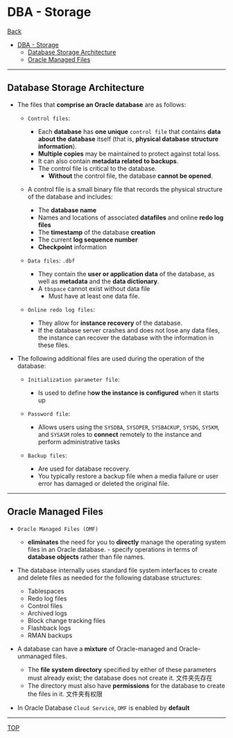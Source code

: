 # DBA - Storage

[Back](../index.md)

- [DBA - Storage](#dba---storage)
  - [Database Storage Architecture](#database-storage-architecture)
  - [Oracle Managed Files](#oracle-managed-files)

---

## Database Storage Architecture

- The files that **comprise an Oracle database** are as follows:

  - `Control files`:

    - Each **database** has **one unique** `control file` that contains **data about the database** itself (that is, **physical database structure information**).
    - **Multiple copies** may be maintained to protect against total loss.
    - It can also contain **metadata related to backups**.
    - The control file is critical to the database.
      - **Without** the control file, the database **cannot be opened**.

  - A control file is a small binary file that records the physical structure of the database and includes:

    - The **database name**
    - Names and locations of associated **datafiles** and online **redo log files**
    - The **timestamp** of the database **creation**
    - The current **log sequence number**
    - **Checkpoint** information

  - `Data files`: `.dbf`

    - They contain the **user or application data** of the database, as well as **metadata** and the **data dictionary**.
    - A `tbspace` cannot exist without data file
      - Must have at least one data file.

  - `Online redo log files`:

    - They allow for **instance recovery** of the database.
    - If the database server crashes and does not lose any data files, the instance can recover the database with the information in these files.

- The following additional files are used during the operation of the database:

  - `Initialization parameter file`:

    - Is used to define h**ow the instance is configured** when it starts up

  - `Password file`:

    - Allows users using the `SYSDBA`, `SYSOPER`, `SYSBACKUP`, `SYSDG`, `SYSKM`, and `SYSASM` roles to **connect** remotely to the instance and perform administrative tasks

  - `Backup files`:
    - Are used for database recovery.
    - You typically restore a backup file when a media failure or user error has damaged or deleted the original file.

---

## Oracle Managed Files

- `Oracle Managed Files (OMF)`

  - **eliminates** the need for you to **directly** manage the operating system files in an Oracle database. - specify operations in terms of **database objects** rather than file names.

- The database internally uses standard file system interfaces to create and delete files as needed for the following database structures:

  - Tablespaces
  - Redo log files
  - Control files
  - Archived logs
  - Block change tracking files
  - Flashback logs
  - RMAN backups

- A database can have a **mixture** of Oracle-managed and Oracle-unmanaged files.

  - The **file system directory** specified by either of these parameters must already exist; the database does not create it. 文件夹先存在
  - The directory must also have **permissions** for the database to create the files in it. 文件夹有权限

- In Oracle Database `Cloud Service`, `OMF` is enabled by **default**

---

[TOP](#dba---storage)
